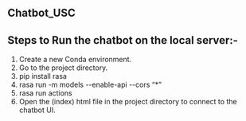 ## Chatbot_USC

## Steps to Run the chatbot on the local server:- 

1. Create a new Conda environment.
2. Go to the project directory.
3. pip install rasa
4. rasa run -m models --enable-api --cors “*”
5. rasa run actions
6. Open the (index) html file in the project directory to connect to the chatbot UI.
